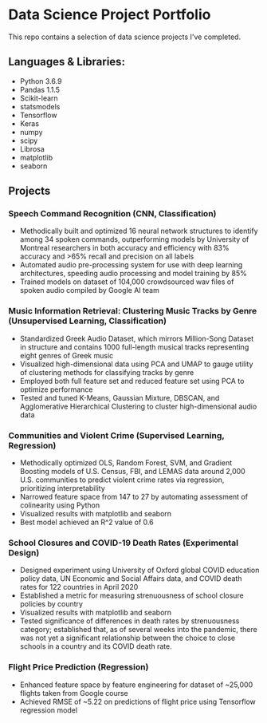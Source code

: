 # Data Science Project Portfolio

This repo contains a selection of data science projects I've completed.

## Languages & Libraries:

* Python 3.6.9
* Pandas 1.1.5
* Scikit-learn
* statsmodels
* Tensorflow
* Keras
* numpy
* scipy
* Librosa
* matplotlib
* seaborn

## Projects

### Speech Command Recognition (CNN, Classification)
  * Methodically built and optimized 16 neural network structures to identify among 34 spoken commands, outperforming models by University of Montreal researchers in both accuracy and efficiency with 83% accuracy and >65% recall and precision on all labels
  * Automated audio pre-processing system for use with deep learning architectures, speeding audio processing and model training by 85%
  * Trained models on dataset of 104,000 crowdsourced wav files of spoken audio compiled by Google AI team

### Music Information Retrieval: Clustering Music Tracks by Genre (Unsupervised Learning, Classification)
  * Standardized Greek Audio Dataset, which mirrors Million-Song Dataset in structure and contains 1000 full-length musical tracks representing eight genres of Greek music
  * Visualized high-dimensional data using PCA and UMAP to gauge utility of clustering methods for classifying tracks by genre
  * Employed both full feature set and reduced feature set using PCA to optimize performance
  * Tested and tuned K-Means, Gaussian Mixture, DBSCAN, and Agglomerative Hierarchical Clustering to cluster high-dimensional audio data

### Communities and Violent Crime (Supervised Learning, Regression)
  * Methodically optimized OLS, Random Forest, SVM, and Gradient Boosting models of U.S. Census, FBI, and LEMAS data around 2,000 U.S. communities to predict violent crime rates via regression, prioritizing interpretability
  * Narrowed feature space from 147 to 27 by automating assessment of colinearity using Python
  * Visualized results with matplotlib and seaborn
  * Best model achieved an R^2 value of 0.6

### School Closures and COVID-19 Death Rates (Experimental Design)
  * Designed experiment using University of Oxford global COVID education policy data, UN Economic and Social Affairs data, and COVID death rates for 122 countries in April 2020
  * Established a metric for measuring strenuousness of school closure policies by country
  * Visualized results with matplotlib and seaborn
  * Tested significance of differences in death rates by strenuousness category; established that, as of several weeks into the pandemic, there was not yet a significant relationship between the choice to close schools in a country and its COVID death rate.

### Flight Price Prediction (Regression)
  * Enhanced feature space by feature engineering for dataset of ~25,000 flights taken from Google course
  * Achieved RMSE of ~5.22 on predictions of flight price using Tensorflow regression model
